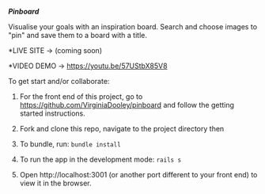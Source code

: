 ***Pinboard***

Visualise your goals with an inspiration board. Search and choose images to "pin" and save them to a board with a title.

*LIVE SITE -> (coming soon)

*VIDEO DEMO -> https://youtu.be/57UStbX85V8

To get start and/or collaborate:

 1) For the front end of this project, go to https://github.com/VirginiaDooley/pinboard and follow the getting started instructions.

 2) Fork and clone this repo, navigate to the project directory then

 3) To bundle, run: ```bundle install```

 4) To run the app in the development mode: ```rails s```

 5) Open http://localhost:3001 (or another port different to your front end) to view it in the browser.
